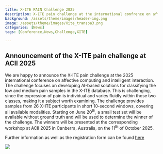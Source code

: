 ```yaml
---
title: X-ITE PAIN Challenge 2025
description: X-ITE pain challenge at the international confrence on affective computing and intelligent interaction in Canberra, Australia
background: /assets/theme/images/header-img.png
image: /assets/theme/images/Xite_transpa3.png
categories: [News]
tags: [Conference,News,Challenge,XITE]

---
```


## Announcement of the X-ITE pain challenge at ACII 2025

We are happy to announce the X-ITE pain challenge at the 2025 international conference on affective computing and intelligent interaction. The challenge focuses on developing AI-based solutions for classifying the low and medium pain samples in the X-ITE database. This is challenging, since the expression of pain is individual and varies fluidly within those two classes, making it a subject worth examining.
The challenge provides samples from 26 X-ITE participants in short 10-second windows, covering all available modalities.
Starting on June 20<sup>th</sup>, a small test set will be available without ground truth and will be used to determine the winner of the challenge.
The winners will be presented at the corresponding workshop at ACII 2025 in Canberra, Australia, on the 11<sup>th</sup> of October 2025.

Further information as well as the registration form can be found [here](https://sites.google.com/view/xitepainchallenge/home)

![](/paindetection_nit/assets/theme/images/XITE_challenge.png)
